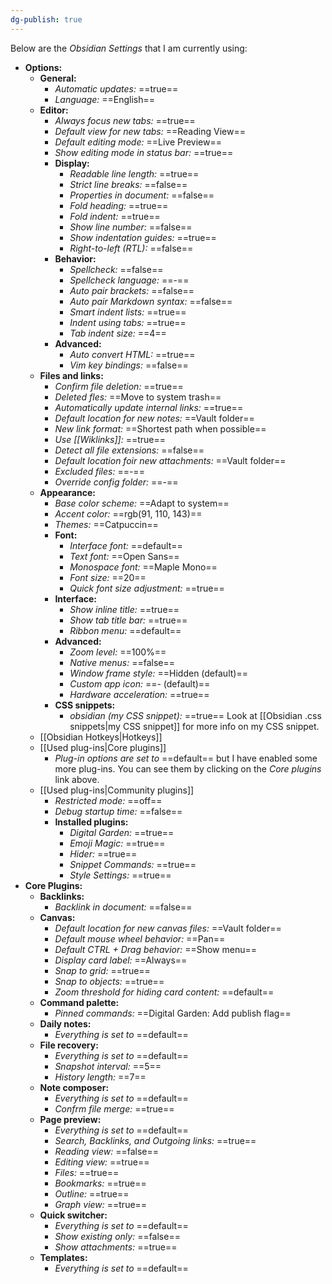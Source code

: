 ```yaml
---
dg-publish: true
---
```

Below are the *Obsidian Settings* that I am currently using:
- **Options:**
	- **General:**
		- *Automatic updates:* ==true==
		- *Language:* ==English==
	- **Editor:**
		- *Always focus new tabs:* ==true==
		- *Default view for new tabs:* ==Reading View==
		- *Default editing mode:* ==Live Preview==
		- *Show editing mode in status bar:* ==true==
		- **Display:**
			- *Readable line length:* ==true==
			- *Strict line breaks:* ==false==
			- *Properties in document:* ==false==
			- *Fold heading:* ==true==
			- *Fold indent:* ==true==
			- *Show line number:* ==false==
			- *Show indentation guides:* ==true==
			- *Right-to-left (RTL):* ==false==
		- **Behavior:**
			- *Spellcheck:* ==false==
			- *Spellcheck language:* ==-==
			- *Auto pair brackets:* ==false==
			- *Auto pair Markdown syntax:* ==false==
			- *Smart indent lists:* ==true==
			- *Indent using tabs:* ==true==
			- *Tab indent size:* ==4==
		- **Advanced:**
			- *Auto convert HTML:* ==true==
			- *Vim key bindings:* ==false==
	- **Files and links:**
		- *Confirm file deletion:* ==true==
		- *Deleted fles:* ==Move to system trash==
		- *Automatically update internal links:* ==true==
		- *Default location for new notes:* ==Vault folder==
		- *New link format:* ==Shortest path when possible==
		- *Use \[[Wiklinks\]]:* ==true==
		- *Detect all file extensions:* ==false==
		- *Default location foir new attachments:* ==Vault folder==
		- *Excluded files:* ==-==
		- *Override config folder:* ==-==
	- **Appearance:**
		- *Base color scheme:* ==Adapt to system==
		- *Accent color:* ==rgb(91, 110, 143)==
		- *Themes:* ==Catpuccin==
		- **Font:**
			- *Interface font:* ==default==
			- *Text font:* ==Open Sans==
			- *Monospace font:* ==Maple Mono==
			- *Font size:* ==20==
			- *Quick font size adjustment:* ==true==
		- **Interface:**
			- *Show inline title:* ==true==
			- *Show tab title bar:* ==true==
			- *Ribbon menu:* ==default==
		- **Advanced:** 
			- *Zoom level:* ==100%==
			- *Native menus:* ==false==
			- *Window frame style:* ==Hidden (default)==
			- *Custom app icon:* ==- (default)==
			- *Hardware acceleration:* ==true==
		- **CSS snippets:**
			- *obsidian (my CSS snippet):* ==true==
				Look at [[Obsidian .css snippets|my CSS snippet]] for more info on my CSS snippet.
	- [[Obsidian Hotkeys|Hotkeys]]
	- [[Used plug-ins|Core plugins]]
		- *Plug-in options are set to* ==default== but I have enabled some more plug-ins. You can see them by clicking on the *Core plugins* link above.
	- [[Used plug-ins|Community plugins]]
		- *Restricted mode:* ==off==
		- *Debug startup time:* ==false==
		- **Installed plugins:**
			- *Digital Garden:* ==true==
			- *Emoji Magic:* ==true==
			- *Hider:* ==true==
			- *Snippet Commands:* ==true==
			- *Style Settings:* ==true==
- **Core Plugins:**
	- **Backlinks:** 
		- *Backlink in document:* ==false==
	- **Canvas:** 
		- *Default location for new canvas files:* ==Vault folder==
		- *Default mouse wheel behavior:* ==Pan==
		- *Default CTRL + Drag behavior:* ==Show menu==
		- *Display card label:* ==Always==
		- *Snap to grid:* ==true==
		- *Snap to objects:* ==true==
		- *Zoom threshold for hiding card content:* ==default==
	- **Command palette:**
		- *Pinned commands:* ==Digital Garden: Add publish flag==
	- **Daily notes:**
		- *Everything is set to* ==default==
	- **File recovery:**
		- *Everything is set to* ==default==
		- *Snapshot interval:* ==5==
		- *History length:* ==7==
	- **Note composer:**
		- *Everything is set to* ==default==
		- *Confrm file merge:* ==true==
	- **Page preview:** 
		- *Everything is set to* ==default==
		- *Search, Backlinks, and Outgoing links:* ==true==
		- *Reading view:* ==false==
		- *Editing view:* ==true==
		- *Files:* ==true==
		- *Bookmarks:* ==true==
		- *Outline:* ==true==
		- *Graph view:* ==true==
	- **Quick switcher:**
		- *Everything is set to* ==default==
		- *Show existing only:* ==false==
		- *Show attachments:* ==true==
	- **Templates:**
		- *Everything is set to* ==default==